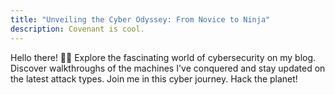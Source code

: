 ```yaml
---
title: "Unveiling the Cyber Odyssey: From Novice to Ninja"
description: Covenant is cool.
---
```


Hello there! 👋🏻 Explore the fascinating world of cybersecurity on my blog. Discover walkthroughs of the machines I've conquered and stay updated on the latest attack types. Join me in this cyber journey. Hack the planet!  
